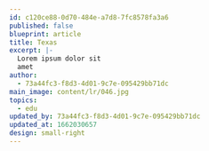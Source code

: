 ```yaml
---
id: c120ce88-0d70-484e-a7d8-7fc8578fa3a6
published: false
blueprint: article
title: Texas
excerpt: |-
  Lorem ipsum dolor sit
  amet
author:
  - 73a44fc3-f8d3-4d01-9c7e-095429bb71dc
main_image: content/lr/046.jpg
topics:
  - edu
updated_by: 73a44fc3-f8d3-4d01-9c7e-095429bb71dc
updated_at: 1662030657
design: small-right
---
```

